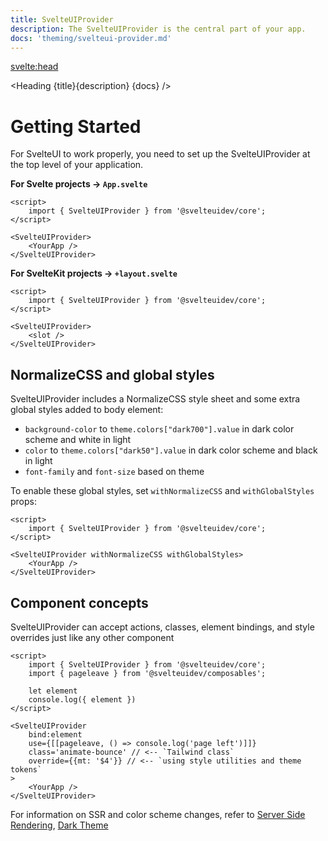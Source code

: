 ```yaml
---
title: SvelteUIProvider
description: The SvelteUIProvider is the central part of your app.
docs: 'theming/svelteui-provider.md'
---
```


<script>
    import { Prism } from "@svelteuidev/prism";
	import { Heading } from '$lib/components';
  	import { base } from '$app/paths';
</script>

<svelte:head>
  <title>{title} - SvelteUI</title>
</svelte:head>

<Heading {title}{description} {docs} />

# Getting Started

For SvelteUI to work properly, you need to set up the SvelteUIProvider at the top level of your application.

**For Svelte projects -> `App.svelte`**

```svelte
<script>
	import { SvelteUIProvider } from '@svelteuidev/core';
</script>

<SvelteUIProvider>
	<YourApp />
</SvelteUIProvider>
```

**For SvelteKit projects -> `+layout.svelte`**

```svelte
<script>
	import { SvelteUIProvider } from '@svelteuidev/core';
</script>

<SvelteUIProvider>
	<slot />
</SvelteUIProvider>
```

## NormalizeCSS and global styles

SvelteUIProvider includes a NormalizeCSS style sheet and some extra global styles added to body element:

- `background-color` to `theme.colors["dark700"].value` in dark color scheme and white in light
- `color` to `theme.colors["dark50"].value` in dark color scheme and black in light
- `font-family` and `font-size` based on theme

To enable these global styles, set `withNormalizeCSS` and `withGlobalStyles` props:

```svelte
<script>
	import { SvelteUIProvider } from '@svelteuidev/core';
</script>

<SvelteUIProvider withNormalizeCSS withGlobalStyles>
	<YourApp />
</SvelteUIProvider>
```

## Component concepts

SvelteUIProvider can accept actions, classes, element bindings, and style overrides just like any other component

```svelte
<script>
	import { SvelteUIProvider } from '@svelteuidev/core';
	import { pageleave } from '@svelteuidev/composables';

    let element
    console.log({ element })
</script>

<SvelteUIProvider
    bind:element
    use={[[pageleave, () => console.log('page left')]]}
    class='animate-bounce' // <-- `Tailwind class`
    override={{mt: '$4'}} // <-- `using style utilities and theme tokens`
>
	<YourApp />
</SvelteUIProvider>
```

For information on SSR and color scheme changes, refer to [Server Side Rendering]({base}/theming/ssr), [Dark Theme]({base}/theming/dark-theme)
